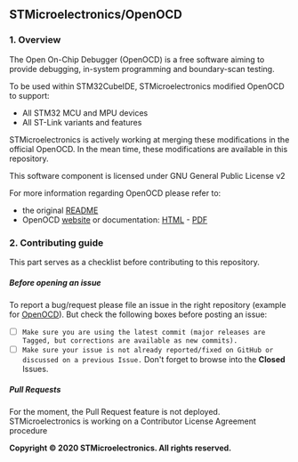 ## STMicroelectronics/OpenOCD

### 1. Overview
The Open On-Chip Debugger (OpenOCD) is a free software aiming to provide debugging, in-system programming and boundary-scan testing.

To be used within STM32CubeIDE, STMicroelectronics modified OpenOCD to support:
* All STM32 MCU and MPU devices
* All ST-Link variants and features

STMicroelectronics is actively working at merging these modifications in the official OpenOCD.
In the mean time, these modifications are available in this repository.

This software component is licensed under GNU General Public License v2

For more information regarding OpenOCD please refer to:
* the original [README](README)
* OpenOCD [website](http://openocd.org/) or documentation: [HTML](http://openocd.org/doc/html/index.html) - [PDF](http://openocd.org/doc/pdf/openocd.pdf)

### 2. Contributing guide
This part serves as a checklist before contributing to this repository.

##### Before opening an issue
To report a bug/request please file an issue in the right repository
(example for [OpenOCD](https://github.com/STMicroelectronics/OpenOCD/issues/new)).
But check the following boxes before posting an issue:

- [ ] `Make sure you are using the latest commit (major releases are Tagged, but corrections are available as new commits).`
- [ ] `Make sure your issue is not already reported/fixed on GitHub or discussed on a previous Issue.` Don't forget to browse into the **Closed** Issues.

##### Pull Requests
For the moment, the Pull Request feature is not deployed. STMicroelectronics is working on a Contributor License Agreement procedure

**Copyright &copy; 2020 STMicroelectronics. All rights reserved.**
